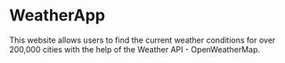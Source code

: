 # WeatherApp
This website allows users to find the current weather conditions for over 200,000 cities with the help of the Weather API - OpenWeatherMap.
<br>
<br>
<br>
